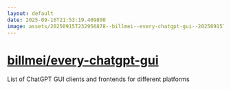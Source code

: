 ```yaml
---
layout: default
date: 2025-09-16T21:53:19.409800
image: assets/20250915T232956878--billmei--every-chatgpt-gui--20250915T233728361--cropped.png
---
```


# [billmei/every-chatgpt-gui](https://github.com/billmei/every-chatgpt-gui)

List of ChatGPT GUI clients and frontends for different platforms
